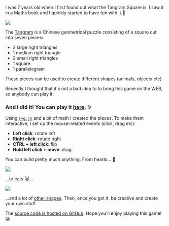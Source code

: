 I was 7 years old when I first found out what the Tangram Square is. I saw it in a Maths book and I quickly started to have fun with it.:dizzy:

![](https://i.imgur.com/bZOjJIS.png)

The [Tangram](https://en.wikipedia.org/wiki/Tangram) is a Chinese geometrical puzzle consisting of a square cut into seven pieces:

 - 2 large right triangles
 - 1 medium right triangle
 - 2 small right triangles
 - 1 square
 - 1 parallelogram

These pieces can be used to create different shapes (animals, objects etc).

Recently I thought that it's not a bad idea to to bring this game on the WEB, so anybody can play it.

### And I did it! You can play it [here](https://ionicabizau.github.io/tangram/). :sparkles:

Using [`svg.js`](http://svgjs.com/) and a bit of math I created the pieces. To make them interactive, I set up the mouse-related events (click, drag etc):

 - **Left click**: rotate left
 - **Right click**: rotate right
 - **CTRL + left click**: flip
 - **Hold left click + move**: drag

You can build pretty much anything. From hearts... :sparkling_heart:

![](https://i.imgur.com/jQZV10U.png)

...to cats :heart_eyes_cat:...

![](https://i.imgur.com/yE1qMC4.png)

...and a lot of [other shapes](https://www.google.ro/search?q=tangram+ideas&tbm=isch). Then, once you got it, be creative and create your own stuff.

The [source code is hosted on GitHub](https://github.com/IonicaBizau/tangram). Hope you'll enjoy playing this game! :grin:
